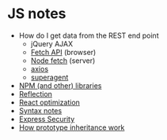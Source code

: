 # JS notes

* How do I get data from the REST end point
    * jQuery AJAX
    * [Fetch API](https://developer.mozilla.org/en-US/docs/Web/API/Fetch_API) (browser)
    * [Node fetch](https://www.npmjs.com/package/node-fetch) (server)
    * [axios](https://www.npmjs.com/package/axios)
    * [superagent](https://www.npmjs.com/package/superagent)
* [NPM (and other) libraries](https://github.com/awesome1888/tech-insights/blob/master/articles/js-notes/npm-libraries.md)
* [Reflection](https://github.com/awesome1888/tech-insights/blob/master/articles/js-notes/reflection.md)
* [React optimization](https://github.com/awesome1888/tech-insights/blob/master/articles/js-notes/react-optimization.md)
* [Syntax notes](https://github.com/awesome1888/tech-insights/blob/master/articles/js-notes/syntax-notes.md)
* [Express Security](https://github.com/awesome1888/tech-insights/blob/master/articles/js-notes/express-security.md)
* [How prototype inheritance work](https://github.com/awesome1888/tech-insights/blob/master/articles/js-notes/how-protoype-inheritance-work.md)
